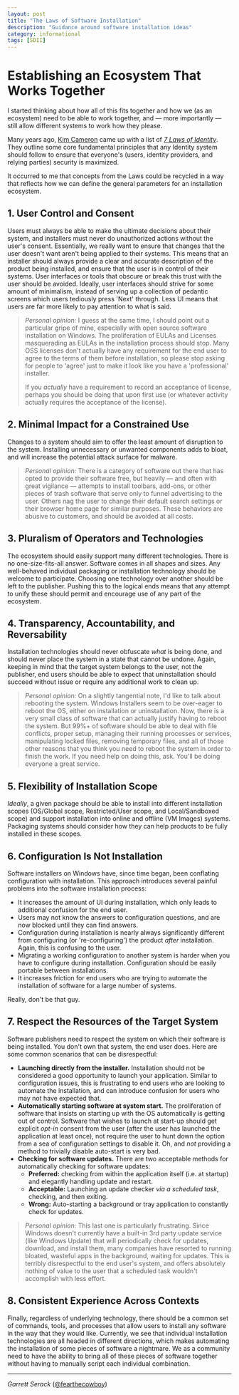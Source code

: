 ```yaml
---
layout: post
title: "The Laws of Software Installation"
description: "Guidance around software installation ideas"
category: informational
tags: [SDII]
---
```


# Establishing an Ecosystem That Works Together

I started thinking about how all of this fits together and how we (as an
ecosystem) need to be able to work together, and &mdash; more importantly
&mdash; still allow different systems to work how they please.

Many years ago, [Kim Cameron](http://www.identityblog.com/) came up with a list
of [*7 Laws of Identity*](http://www.identityblog.com/?p=352/). They outline
some core fundamental principles that any Identity system should follow to
ensure that everyone's (users, identity providers, and relying parties)
security is maximized.

It occurred to me that concepts from the Laws could be recycled in a way that
reflects how we can define the general parameters for an installation
ecosystem.

## 1. User Control and Consent

Users must always be able to make the ultimate decisions about their system,
and installers must never do unauthorized actions without the user's consent.
Essentially, we really want to ensure that changes that the user doesn't want
aren't being applied to their systems. This means that an installer should
always provide a clear and accurate description of the product being installed,
and ensure that the user is in control of their systems. User interfaces or
tools that obscure or break this trust with the user should be avoided.
Ideally, user interfaces should strive for some amount of minimalism, instead
of serving up a collection of pedantic screens which users tediously press
'Next' through. Less UI means that users are far more likely to pay attention
to what is said.

> *Personal opinion:* I guess at the same time, I should point out a particular
> gripe of mine, especially with open source software installation on Windows.
> The proliferation of EULAs and Licenses masquerading as EULAs in the
> installation process should stop. Many OSS licenses don't actually have any
> requirement for the end user to agree to the terms of them before
> installation, so please stop asking for people to 'agree' just to make it
> look like you have a 'professional' installer.
>
> If you *actually* have a requirement to record an acceptance of license,
> perhaps you should be doing that upon first use (or whatever activity
> actually requires the acceptance of the license).

## 2. Minimal Impact for a Constrained Use

Changes to a system should aim to offer the least amount of disruption to the
system. Installing unnecessary or unwanted components adds to bloat, and will
increase the potential attack surface for malware.

> *Personal opinion:* There is a category of software out there that has opted
> to provide their software free, but heavily &mdash; and often with great
> vigilance &mdash; attempts to install toolbars, add-ons, or other pieces of
> trash software that serve only to funnel advertising to the user. Others nag
> the user to change their default search settings or their browser home page
> for similar purposes. These behaviors are abusive to customers, and should be
> avoided at all costs.

## 3. Pluralism of Operators and Technologies

The ecosystem should easily support many different technologies. There is no
one-size-fits-all answer. Software comes in all shapes and sizes. Any
well-behaved individual packaging or installation technology should be welcome
to participate. Choosing one technology over another should be left to the
publisher. Pushing this to the logical ends means that any attempt to unify
these should permit and encourage use of any part of the ecosystem.

## 4. Transparency, Accountability, and Reversability

Installation technologies should never obfuscate *what* is being done, and
should never place the system in a state that cannot be undone. Again, keeping
in mind that the target system belongs to the user, not the publisher, end
users should be able to expect that uninstallation should succeed without issue
or require any additional work to clean up.

> *Personal opinion:* On a slightly tangential note, I'd like to talk about
> rebooting the system. Windows Installers seem to be over-eager to reboot the
> OS, either on installation or uninstallation. Now, there is a very small
> class of software that can actually justify having to reboot the system. But
> 99%+ of software should be able to deal with file conflicts, proper setup,
> managing their running processes or services, manipulating locked files,
> removing temporary files, and all of those other reasons that you think you
> need to reboot the system in order to finish the work. If you need help on
> doing this, ask. You'll be doing everyone a great service.

## 5. Flexibility of Installation Scope

*Ideally*, a given package should be able to install into different
installation scopes (OS/Global scope, Restricted/User scope, and
Local/Sandboxed scope) and support installation into online and offline (VM
Images) systems. Packaging systems should consider how they can help products
to be fully installed in these scopes.

## 6. Configuration Is Not Installation

Software installers on Windows have, since time began, been conflating
configuration with installation. This approach introduces several painful
problems into the software installation process:

*   It increases the amount of UI during installation, which only leads to
    additional confusion for the end user.
*   Users may not know the answers to configuration questions, and are now
    blocked until they can find answers.
*   Configuration during installation is nearly always significantly different
    from configuring (or 're-configuring') the product *after* installation.
    Again, this is confusing to the user.
*   Migrating a working configuration to another system is harder when you have
    to configure during installation. Configuration should be easily portable
    between installations.
*   It increases friction for end users who are trying to automate the
    installation of software for a large number of systems.

Really, don't be that guy.

## 7. Respect the Resources of the Target System

Software publishers need to respect the system on which their software is being
installed. You don't own that system, the end user does. Here are some common
scenarios that can be disrespectful:

*   **Launching directly from the installer.** Installation should not be
    considered a good opportunity to launch your application. Similar to
    configuration issues, this is frustrating to end users who are looking to
    automate the installation, and can introduce confusion for users who may
    not have expected that.
*   **Automatically starting software at system start.** The proliferation of
    software that insists on starting up with the OS automatically is getting
    out of control. Software that wishes to launch at start-up should get
    explicit *opt-in* consent from the user (after the user has launched the
    application at least once), not require the user to hunt down the option
    from a sea of configuration settings to disable it. Oh, and *not* providing
    a method to trivially disable auto-start is very bad.
*   **Checking for software updates.** There are two acceptable methods for
    automatically checking for software updates:
    *   **Preferred:** checking from within the application itself (i.e. at
        startup) and elegantly handling update and restart.
    *   **Acceptable:** Launching an update checker *via a scheduled task*,
        checking, and then exiting.
    *   **Wrong:** Auto-starting a background or tray application to constantly
        check for updates.

> *Personal opinion:* This last one is particularly frustrating. Since Windows
> doesn't currently have a built-in 3rd party update service (like Windows
> Update) that will periodically check for updates, download, and install them,
> many companies have resorted to running bloated, wasteful apps in the
> background, waiting for updates. This is terribly disrespectful to the end
> user's system, and offers absolutely nothing of value to the user that a
> scheduled task wouldn't accomplish with less effort.
     
## 8. Consistent Experience Across Contexts

Finally, regardless of underlying technology, there should be a common set of
commands, tools, and processes that allow users to install any software in the
way that they would like. Currently, we see that individual installation
technologies are all headed in different directions, which makes automating the
installation of some pieces of software a nightmare. We as a community need to
have the ability to bring all of these pieces of software together without
having to manually script each individual combination.

---

*Garrett Serack* ([@fearthecowboy](https://github.com/fearthecowboy))
